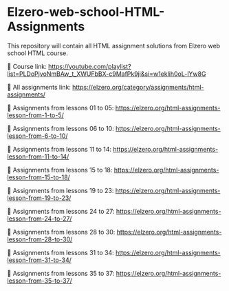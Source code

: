 # Elzero-web-school-HTML-Assignments
This repository will contain all HTML assignment solutions from Elzero web school HTML course.

🔗 Course link: https://youtube.com/playlist?list=PLDoPjvoNmBAw_t_XWUFbBX-c9MafPk9ji&si=w1eklih0oL-lYw8G

🔗 All assignments link: https://elzero.org/category/assignments/html-assignments/

🔗 Assignments from lessons 01 to 05: https://elzero.org/html-assignments-lesson-from-1-to-5/

🔗 Assignments from lessons 06 to 10: https://elzero.org/html-assignments-lesson-from-6-to-10/

🔗 Assignments from lessons 11 to 14: https://elzero.org/html-assignments-lesson-from-11-to-14/

🔗 Assignments from lessons 15 to 18: https://elzero.org/html-assignments-lesson-from-15-to-18/

🔗 Assignments from lessons 19 to 23: https://elzero.org/html-assignments-lesson-from-19-to-23/

🔗 Assignments from lessons 24 to 27: https://elzero.org/html-assignments-lesson-from-24-to-27/

🔗 Assignments from lessons 28 to 30: https://elzero.org/html-assignments-lesson-from-28-to-30/

🔗 Assignments from lessons 31 to 34: https://elzero.org/html-assignments-lesson-from-31-to-34/

🔗 Assignments from lessons 35 to 37: https://elzero.org/html-assignments-lesson-from-35-to-37/
